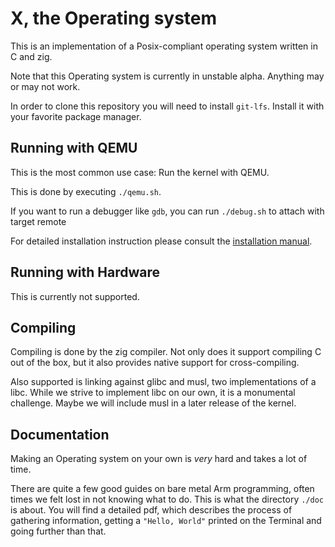# X, the Operating system

This is an implementation of a Posix-compliant operating system written in C and zig.

Note that this Operating system is currently in unstable alpha. Anything may or may not work.

In order to clone this repository you will need to install `git-lfs`. Install it with your favorite package manager.

## Running with QEMU

This is the most common use case: Run the kernel with QEMU.

This is done by executing `./qemu.sh`.

If you want to run a debugger like `gdb`, you can run `./debug.sh` to attach with target remote

For detailed installation instruction please consult the [installation manual](./doc/INSTALL.md).

## Running with Hardware

This is currently not supported.

## Compiling

Compiling is done by the zig compiler. Not only does it support compiling C out of the box,
but it also provides native support for cross-compiling.

Also supported is linking against glibc and musl, two implementations of a libc. While we strive to
implement libc on our own, it is a monumental challenge. Maybe we will include musl in a later release of the kernel.

## Documentation

Making an Operating system on your own is *very* hard and takes a lot of time.

There are quite a few good guides on bare metal Arm programming, often times we felt lost in not knowing what to do.
This is what the directory `./doc` is about. You will find a detailed pdf, which describes the process of gathering information,
getting a `"Hello, World"` printed on the Terminal and going further than that.



